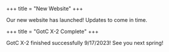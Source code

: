 +++
title = "New Website"
+++

Our new website has launched! Updates to come in time.

+++
title = "GotC X-2 Complete"
+++

GotC X-2 finished successfully 9/17/2023! See you next spring!
